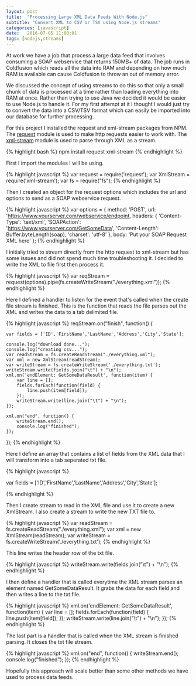 ```yaml
---
layout: post
title:  "Processing Large XML Data Feeds With Node.js"
subtitle: "Convert XML to CSV or TSV using Node.js streams"
categories: [javascript]
date:   2016-07-05 11:00:01
tags: [nodejs,streams]
---
```

 
At work we have a job that process a large data feed that involves consuming a SOAP webservice that returns 150MB+ of data. The job runs in Coldfusion which reads all the data into RAM and depending on how much RAM is available can cause Coldfusion to throw an out of memory error.

We discussed the concept of using streams to do this so that only a small chunk of data is processed at a time rather than loading everything into RAM at once. Rather than trying to use Java we decided it would be easier to use Node.js to handle it. For my first attempt at it I thought I would just try to convert the data into a CSV/TSV format which can easily be imported into our database for further processing.

For this project I installed the request and xml-stream packages from NPM. The [request][request] module is used to make http requests easier to work with. The [xml-stream][xml-stream] module is used to parse through XML as a stream.

{% highlight bash %}
npm install request xml-stream
{% endhighlight %}

First I import the modules I will be using.

{% highlight javascript %}
var request = require('request');
var XmlStream = require('xml-stream');
var fs = require("fs");
{% endhighlight %}

Then I created an object for the request options which includes the url and options to send as a SOAP webservice request.

{% highlight javascript %}
var options = {
  method: 'POST',
  url: 'https://www.yourserver.com/webservice/endpoint,
  headers: {
      'Content-Type': 'text/xml',
      'SOAPAction': 'https://www.yourserver.com/GetSomeData',
      'Content-Length': Buffer.byteLength(soap),
      'charset': 'utf-8'
  },
  body: 'Put your SOAP Request XML here'
};
{% endhighlight %}

I initially tried to stream directly from the http request to xml-stream but has some issues and did not spend much time troubleshooting it. I decided to write the XML to file first then process it.

{% highlight javascript %}
var reqStream = request(options).pipe(fs.createWriteStream("./everything.xml"));
{% endhighlight %}

Here I defined a handler to listen for the event that's called when the create file stream is finished. This is the function that reads the file parses out the XML and writes the data to a tab delimited file.

{% highlight javascript %}
reqStream.on("finish", function() {

	var fields = ['ID','FirstName','LastName','Address','City','State'];

	console.log("download done...");
	console.log("creating csv...");
	var readStream = fs.createReadStream("./everything.xml");
	var xml = new XmlStream(readStream);
	var writeStream = fs.createWriteStream('./everything.txt');
	writeStream.write(fields.join("\t") + "\n");
	xml.on('endElement: GetSomeDataResult', function(item) {
		var line = [];
		fields.forEach(function(field) {
			line.push(item[field]);
		});
		writeStream.write(line.join("\t") + "\n");
	});

	xml.on("end", function() {
		writeStream.end();
		console.log("finished");
	});
});
{% endhighlight %}

Here I define an array that contains a list of fields from the XML data that I will transform into a tab seperated txt file.

{% highlight javascript %}

var fields = ['ID','FirstName','LastName','Address','City','State'];

{% endhighlight %}

Then I create stream to read in the XML file and use it to create a new XmlStream. I also create a stream to write the new TXT file to.

{% highlight javascript %}
var readStream = fs.createReadStream("./everything.xml");
var xml = new XmlStream(readStream);
var writeStream = fs.createWriteStream('./everything.txt');
{% endhighlight %}

This line writes the header row of the txt file.

{% highlight javascript %}
writeStream.write(fields.join("\t") + "\n");
{% endhighlight %}

I then define a handler that is called everytime the XML stream parses an element named GetSomeDataResult. It grabs the data for each field and then writes a line to the txt file.

{% highlight javascript %}
xml.on('endElement: GetSomeDataResult', function(item) {
	var line = [];
	fields.forEach(function(field) {
		line.push(item[field]);
	});
	writeStream.write(line.join("\t") + "\n");
});
{% endhighlight %}

The last part is a handler that is called when the XML stream is finished parsing. It closes the txt file stream.

{% highlight javascript %}
xml.on("end", function() {
	writeStream.end();
	console.log("finished");
});
{% endhighlight %}

Hopefully this approach will scale better than some other methods we have used to process data feeds.

[xml-stream]: 	https://github.com/assistunion/xml-stream
[request]:      https://github.com/request/request





